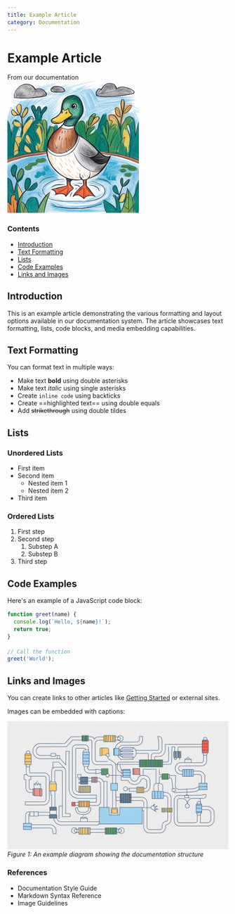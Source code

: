 ```yaml
---
title: Example Article
category: Documentation
---
```


<div class="article-header">
  <h1 id="top">Example Article</h1>
  <div class="article-metadata">
    From our documentation
  </div>
</div>

<div class="content-box">
  <img src="/images/example-image.jpg" alt="Example illustration" width="300" height="300">
  <div class="content-nav">
    <h3>Contents</h3>
    <ul>
      <li><a href="#introduction">Introduction</a></li>
      <li><a href="#text-formatting">Text Formatting</a></li>
      <li><a href="#lists">Lists</a></li>
      <li><a href="#code">Code Examples</a></li>
      <li><a href="#links-and-images">Links and Images</a></li>
    </ul>
  </div>
</div>

<h2 id="introduction">Introduction</h2>

This is an example article demonstrating the various formatting and layout options available in our documentation system. The article showcases text formatting, lists, code blocks, and media embedding capabilities.

<h2 id="text-formatting">Text Formatting</h2>

You can format text in multiple ways:

- Make text **bold** using double asterisks
- Make text *italic* using single asterisks
- Create `inline code` using backticks
- Create ==highlighted text== using double equals
- Add ~~strikethrough~~ using double tildes

<h2 id="lists">Lists</h2>

### Unordered Lists

- First item
- Second item
  - Nested item 1
  - Nested item 2
- Third item

### Ordered Lists

1. First step
2. Second step
   1. Substep A
   2. Substep B
3. Third step

<h2 id="code">Code Examples</h2>

Here's an example of a JavaScript code block:

```javascript
function greet(name) {
  console.log(`Hello, ${name}!`);
  return true;
}

// Call the function
greet('World');
```

<h2 id="links-and-images">Links and Images</h2>

You can create links to other articles like [Getting Started](/getting-started) or external sites.

Images can be embedded with captions:

![Example diagram](/images/example-diagram.png)
*Figure 1: An example diagram showing the documentation structure*

### References

- Documentation Style Guide
- Markdown Syntax Reference
- Image Guidelines
